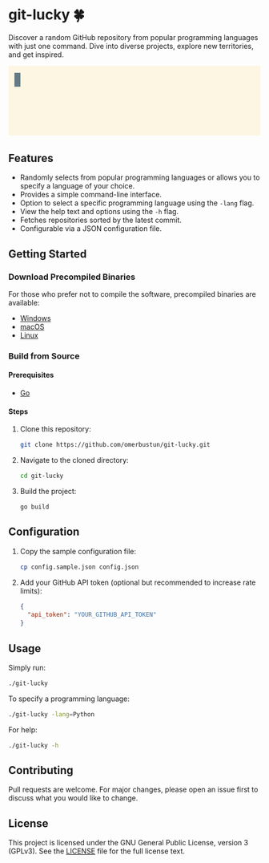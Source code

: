 git-lucky 🍀
============

Discover a random GitHub repository from popular programming languages with just one command. Dive into diverse projects, explore new territories, and get inspired.

![Terminal demo](img/demo.gif)

Features
--------

*   Randomly selects from popular programming languages or allows you to specify a language of your choice.
*   Provides a simple command-line interface.
*   Option to select a specific programming language using the `-lang` flag.
*   View the help text and options using the `-h` flag.
*   Fetches repositories sorted by the latest commit.
*   Configurable via a JSON configuration file.

Getting Started
---------------

### Download Precompiled Binaries

For those who prefer not to compile the software, precompiled binaries are available:

- [Windows](https://github.com/omerbustun/git-lucky/releases/download/v1.0.0/git-lucky-windows-amd64.exe)
- [macOS](https://github.com/omerbustun/git-lucky/releases/download/v1.0.0/git-lucky-darwin-amd64)
- [Linux](https://github.com/omerbustun/git-lucky/releases/download/v1.0.0/git-lucky-linux-amd64)

### Build from Source

#### Prerequisites

*   [Go](https://golang.org/dl/)

#### Steps

1.  Clone this repository:
    
    ```bash
    git clone https://github.com/omerbustun/git-lucky.git
    ```
    
2.  Navigate to the cloned directory:
    
    ```bash
    cd git-lucky
    ```
    
3.  Build the project:
    
    ```bash
    go build
    ```
Configuration
-------------

1.  Copy the sample configuration file:
    
    ```bash
    cp config.sample.json config.json
    ```
    
2.  Add your GitHub API token (optional but recommended to increase rate limits):
    
    ```json
    {
      "api_token": "YOUR_GITHUB_API_TOKEN"
    }
    ```
Usage
-----

Simply run:

```bash
./git-lucky
```

To specify a programming language:


```bash
./git-lucky -lang=Python
```

For help:


```bash
./git-lucky -h
```

Contributing
------------

Pull requests are welcome. For major changes, please open an issue first to discuss what you would like to change.

License
-------

This project is licensed under the GNU General Public License, version 3 (GPLv3). See the [LICENSE](LICENSE) file for the full license text.